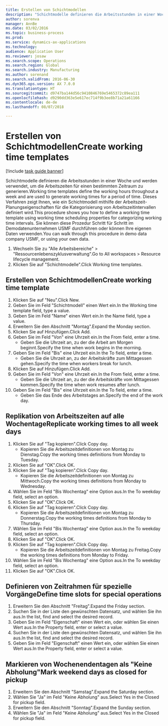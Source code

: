 ```yaml
--- 
title: Erstellen von Schichtmodellen
description: "Schichtmodelle definieren die Arbeitsstunden in einer Woche und werden verwendet, um die Arbeitszeiten für einen bestimmten Zeitraum zu generieren."
author: sorenva
manager: AnnBe
ms.date: 03/02/2016
ms.topic: business-process
ms.prod: 
ms.service: dynamics-ax-applications
ms.technology: 
audience: Application User
ms.reviewer: josaw
ms.search.scope: Operations
ms.search.region: Global
ms.search.industry: Manufacturing
ms.author: sorenand
ms.search.validFrom: 2016-06-30
ms.dyn365.ops.version: AX 7.0.0
ms.translationtype: HT
ms.sourcegitcommit: d9747ba144d56c9410846769e5465372c89ea111
ms.openlocfilehash: d9290dd363e5e617ec714f9b3ee8b71a21a61166
ms.contentlocale: de-de
ms.lasthandoff: 08/07/2018

---
```

# <a name="create-working-time-templates"></a><span data-ttu-id="110a0-103">Erstellen von Schichtmodellen</span><span class="sxs-lookup"><span data-stu-id="110a0-103">Create working time templates</span></span>

[!include [task guide banner](../../includes/task-guide-banner.md)]

<span data-ttu-id="110a0-104">Schichtmodelle definieren die Arbeitsstunden in einer Woche und werden verwendet, um die Arbeitszeiten für einen bestimmten Zeitraum zu generieren.</span><span class="sxs-lookup"><span data-stu-id="110a0-104">Working time templates define the working hours throughout a week and are used to generate working times for a period of time.</span></span> <span data-ttu-id="110a0-105">Dieses Verfahren zeigt Ihnen, wie ein Schichtmodell mithilfe der Arbeitszeit-Planungseigenschaften für die Kategorisierung von Arbeitszeitintervallen definiert wird.</span><span class="sxs-lookup"><span data-stu-id="110a0-105">This procedure shows you how to define a working time template using working time scheduling properties for categorizing working time intervals.</span></span> <span data-ttu-id="110a0-106">Sie können diese Prozedur Schritt für Schritt im Demodatenunternehmen USMF durchführen oder können Ihre eigenen Daten verwenden.</span><span class="sxs-lookup"><span data-stu-id="110a0-106">You can walk through this procedure in demo data company USMF, or using your own data.</span></span>

1. <span data-ttu-id="110a0-107">Wechseln Sie zu "Alle Arbeitsbereiche" > "Ressourcenlebenszyklusverwaltung".</span><span class="sxs-lookup"><span data-stu-id="110a0-107">Go to All workspaces > Resource lifecycle management.</span></span>
2. <span data-ttu-id="110a0-108">Klicken Sie auf "Schichtmodelle".</span><span class="sxs-lookup"><span data-stu-id="110a0-108">Click Working time templates.</span></span>

## <a name="create-working-time-template"></a><span data-ttu-id="110a0-109">Erstellen von Schichtmodellen</span><span class="sxs-lookup"><span data-stu-id="110a0-109">Create working time template</span></span>
1. <span data-ttu-id="110a0-110">Klicken Sie auf "Neu".</span><span class="sxs-lookup"><span data-stu-id="110a0-110">Click New.</span></span>
2. <span data-ttu-id="110a0-111">Geben Sie im Feld "Schichtmodell" einen Wert ein.</span><span class="sxs-lookup"><span data-stu-id="110a0-111">In the Working time template field, type a value.</span></span>
3. <span data-ttu-id="110a0-112">Geben Sie im Feld "Name" einen Wert ein.</span><span class="sxs-lookup"><span data-stu-id="110a0-112">In the Name field, type a value.</span></span>
4. <span data-ttu-id="110a0-113">Erweitern Sie den Abschnitt "Montag".</span><span class="sxs-lookup"><span data-stu-id="110a0-113">Expand the Monday section.</span></span>
5. <span data-ttu-id="110a0-114">Klicken Sie auf Hinzufügen.</span><span class="sxs-lookup"><span data-stu-id="110a0-114">Click Add.</span></span>
6. <span data-ttu-id="110a0-115">Geben Sie im Feld "Von" eine Uhrzeit ein.</span><span class="sxs-lookup"><span data-stu-id="110a0-115">In the From field, enter a time.</span></span>
    * <span data-ttu-id="110a0-116">Geben Sie die Uhrzeit an, zu der die Arbeit am Morgen beginnt.</span><span class="sxs-lookup"><span data-stu-id="110a0-116">Specify the time when work begins in the morning.</span></span>  
7. <span data-ttu-id="110a0-117">Geben Sie im Feld "Bis" eine Uhrzeit ein.</span><span class="sxs-lookup"><span data-stu-id="110a0-117">In the To field, enter a time.</span></span>
    * <span data-ttu-id="110a0-118">Geben Sie die Uhrzeit an, zu der Arbeitskräfte zum Mittagessen gehen.</span><span class="sxs-lookup"><span data-stu-id="110a0-118">Specify the time when workers break for lunch.</span></span>  
8. <span data-ttu-id="110a0-119">Klicken Sie auf Hinzufügen.</span><span class="sxs-lookup"><span data-stu-id="110a0-119">Click Add.</span></span>
9. <span data-ttu-id="110a0-120">Geben Sie im Feld "Von" eine Uhrzeit ein.</span><span class="sxs-lookup"><span data-stu-id="110a0-120">In the From field, enter a time.</span></span>
    * <span data-ttu-id="110a0-121">Geben Sie die Uhrzeit an, zu der die Arbeitskräfte vom Mittagessen kommen.</span><span class="sxs-lookup"><span data-stu-id="110a0-121">Specify the time when work resumes after lunch.</span></span>  
10. <span data-ttu-id="110a0-122">Geben Sie im Feld "Bis" eine Uhrzeit ein.</span><span class="sxs-lookup"><span data-stu-id="110a0-122">In the To field, enter a time.</span></span>
    * <span data-ttu-id="110a0-123">Geben Sie das Ende des Arbeitstages an.</span><span class="sxs-lookup"><span data-stu-id="110a0-123">Specify the end of the work day.</span></span>  

## <a name="replicate-working-times-to-all-week-days"></a><span data-ttu-id="110a0-124">Replikation von Arbeitszeiten auf alle Wochentage</span><span class="sxs-lookup"><span data-stu-id="110a0-124">Replicate working times to all week days</span></span>
1. <span data-ttu-id="110a0-125">Klicken Sie auf "Tag kopieren".</span><span class="sxs-lookup"><span data-stu-id="110a0-125">Click Copy day.</span></span>
    * <span data-ttu-id="110a0-126">Kopieren Sie die Arbeitszeitdefinitionen von Montag zu Dienstag.</span><span class="sxs-lookup"><span data-stu-id="110a0-126">Copy the working times definitions from Monday to Tuesday.</span></span>  
2. <span data-ttu-id="110a0-127">Klicken Sie auf "OK".</span><span class="sxs-lookup"><span data-stu-id="110a0-127">Click OK.</span></span>
3. <span data-ttu-id="110a0-128">Klicken Sie auf "Tag kopieren".</span><span class="sxs-lookup"><span data-stu-id="110a0-128">Click Copy day.</span></span>
    * <span data-ttu-id="110a0-129">Kopieren Sie die Arbeitszeitdefinitionen von Montag zu Mittwoch.</span><span class="sxs-lookup"><span data-stu-id="110a0-129">Copy the working times definitions from Monday to Wednesday.</span></span>  
4. <span data-ttu-id="110a0-130">Wählen Sie im Feld "Bis Wochentag" eine Option aus.</span><span class="sxs-lookup"><span data-stu-id="110a0-130">In the To weekday field, select an option.</span></span>
5. <span data-ttu-id="110a0-131">Klicken Sie auf "OK".</span><span class="sxs-lookup"><span data-stu-id="110a0-131">Click OK.</span></span>
6. <span data-ttu-id="110a0-132">Klicken Sie auf "Tag kopieren".</span><span class="sxs-lookup"><span data-stu-id="110a0-132">Click Copy day.</span></span>
    * <span data-ttu-id="110a0-133">Kopieren Sie die Arbeitszeitdefinitionen von Montag zu Donnerstag.</span><span class="sxs-lookup"><span data-stu-id="110a0-133">Copy the working times definitions from Monday to Thursday.</span></span>  
7. <span data-ttu-id="110a0-134">Wählen Sie im Feld "Bis Wochentag" eine Option aus.</span><span class="sxs-lookup"><span data-stu-id="110a0-134">In the To weekday field, select an option.</span></span>
8. <span data-ttu-id="110a0-135">Klicken Sie auf "OK".</span><span class="sxs-lookup"><span data-stu-id="110a0-135">Click OK.</span></span>
9. <span data-ttu-id="110a0-136">Klicken Sie auf "Tag kopieren".</span><span class="sxs-lookup"><span data-stu-id="110a0-136">Click Copy day.</span></span>
    * <span data-ttu-id="110a0-137">Kopieren Sie die Arbeitszeitdefinitionen von Montag zu Freitag.</span><span class="sxs-lookup"><span data-stu-id="110a0-137">Copy the working times definitions from Monday to Friday.</span></span>  
10. <span data-ttu-id="110a0-138">Wählen Sie im Feld "Bis Wochentag" eine Option aus.</span><span class="sxs-lookup"><span data-stu-id="110a0-138">In the To weekday field, select an option.</span></span>
11. <span data-ttu-id="110a0-139">Klicken Sie auf "OK".</span><span class="sxs-lookup"><span data-stu-id="110a0-139">Click OK.</span></span>

## <a name="define-time-slots-for-special-operations"></a><span data-ttu-id="110a0-140">Definieren von Zeitrahmen für spezielle Vorgänge</span><span class="sxs-lookup"><span data-stu-id="110a0-140">Define time slots for special operations</span></span>
1. <span data-ttu-id="110a0-141">Erweitern Sie den Abschnitt "Freitag".</span><span class="sxs-lookup"><span data-stu-id="110a0-141">Expand the Friday section.</span></span>
2. <span data-ttu-id="110a0-142">Suchen Sie in der Liste den gewünschten Datensatz, und wählen Sie ihn aus.</span><span class="sxs-lookup"><span data-stu-id="110a0-142">In the list, find and select the desired record.</span></span>
3. <span data-ttu-id="110a0-143">Geben Sie im Feld "Eigenschaft" einen Wert ein, oder wählen Sie einen Wert aus.</span><span class="sxs-lookup"><span data-stu-id="110a0-143">In the Property field, enter or select a value.</span></span>
4. <span data-ttu-id="110a0-144">Suchen Sie in der Liste den gewünschten Datensatz, und wählen Sie ihn aus.</span><span class="sxs-lookup"><span data-stu-id="110a0-144">In the list, find and select the desired record.</span></span>
5. <span data-ttu-id="110a0-145">Geben Sie im Feld "Eigenschaft" einen Wert ein, oder wählen Sie einen Wert aus.</span><span class="sxs-lookup"><span data-stu-id="110a0-145">In the Property field, enter or select a value.</span></span>

## <a name="mark-weekend-days-as-closed-for-pickup"></a><span data-ttu-id="110a0-146">Markieren von Wochenendentagen als "Keine Abholung"</span><span class="sxs-lookup"><span data-stu-id="110a0-146">Mark weekend days as closed for pickup</span></span>
1. <span data-ttu-id="110a0-147">Erweitern Sie den Abschnitt "Samstag".</span><span class="sxs-lookup"><span data-stu-id="110a0-147">Expand the Saturday section.</span></span>
2. <span data-ttu-id="110a0-148">Wählen Sie "Ja" im Feld "Keine Abholung" aus.</span><span class="sxs-lookup"><span data-stu-id="110a0-148">Select Yes in the Closed for pickup field.</span></span>
3. <span data-ttu-id="110a0-149">Erweitern Sie den Abschnitt "Sonntag".</span><span class="sxs-lookup"><span data-stu-id="110a0-149">Expand the Sunday section.</span></span>
4. <span data-ttu-id="110a0-150">Wählen Sie "Ja" im Feld "Keine Abholung" aus.</span><span class="sxs-lookup"><span data-stu-id="110a0-150">Select Yes in the Closed for pickup field.</span></span>


